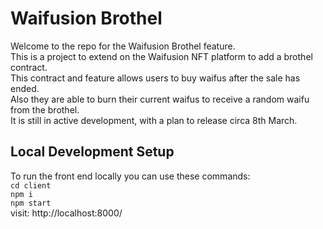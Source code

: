 # Waifusion Brothel

Welcome to the repo for the Waifusion Brothel feature.  
This is a project to extend on the Waifusion NFT platform to add a brothel contract.  
This contract and feature allows users to buy waifus after the sale has ended.  
Also they are able to burn their current waifus to receive a random waifu from the brothel.  
It is still in active development, with a plan to release circa 8th March.

## Local Development Setup

To run the front end locally you can use these commands:  
`cd client`  
`npm i`  
`npm start`  
visit: http://localhost:8000/

